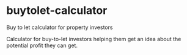# buytolet-calculator
Buy to let calculator for property investors

Calculator for buy-to-let investors helping them get an idea about the potential profit they can get.
